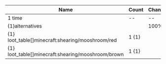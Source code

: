 | Name                                               | Count | Chance | Weight | Comment          |
| -------------------------------------------------- | ----- | ------ | ------ | ---------------- |
| 1 time                                             |    -- |     -- |     -- |                  |
| {1}alternatives                                    |       |   100% |      1 |                  |
| {1} loot_table[]minecraft:shearing/mooshroom/red   | 1 {1} |        |        | is red variant   |
| {1} loot_table[]minecraft:shearing/mooshroom/brown | 1 {1} |        |        | is brown variant |